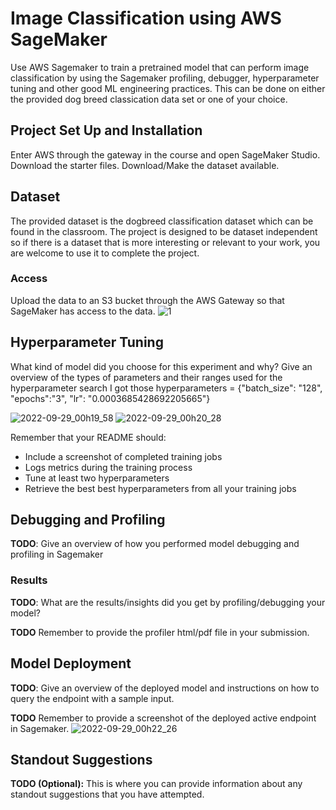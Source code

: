 # Image Classification using AWS SageMaker

Use AWS Sagemaker to train a pretrained model that can perform image classification by using the Sagemaker profiling, debugger, hyperparameter tuning and other good ML engineering practices. This can be done on either the provided dog breed classication data set or one of your choice.

## Project Set Up and Installation
Enter AWS through the gateway in the course and open SageMaker Studio. 
Download the starter files.
Download/Make the dataset available. 

## Dataset
The provided dataset is the dogbreed classification dataset which can be found in the classroom.
The project is designed to be dataset independent so if there is a dataset that is more interesting or relevant to your work, you are welcome to use it to complete the project.

### Access
Upload the data to an S3 bucket through the AWS Gateway so that SageMaker has access to the data. 
![1](https://user-images.githubusercontent.com/85734497/192898433-d6a8574f-f427-4013-9148-b5cd42bbeb19.png)

## Hyperparameter Tuning
What kind of model did you choose for this experiment and why? Give an overview of the types of parameters and their ranges used for the hyperparameter search
I got those hyperparameters = {"batch_size": "128", "epochs":"3", "lr": "0.0003685428692205665"}

![2022-09-29_00h19_58](https://user-images.githubusercontent.com/85734497/192898892-fe516e45-e4ef-48bd-9e80-eff9d02783c2.png)
![2022-09-29_00h20_28](https://user-images.githubusercontent.com/85734497/192898927-1975a153-87ba-4e8c-a7aa-240c9f5aff31.png)


Remember that your README should:
- Include a screenshot of completed training jobs
- Logs metrics during the training process
- Tune at least two hyperparameters
- Retrieve the best best hyperparameters from all your training jobs

## Debugging and Profiling
**TODO**: Give an overview of how you performed model debugging and profiling in Sagemaker

### Results
**TODO**: What are the results/insights did you get by profiling/debugging your model?

**TODO** Remember to provide the profiler html/pdf file in your submission.


## Model Deployment
**TODO**: Give an overview of the deployed model and instructions on how to query the endpoint with a sample input.

**TODO** Remember to provide a screenshot of the deployed active endpoint in Sagemaker.
![2022-09-29_00h22_26](https://user-images.githubusercontent.com/85734497/192899183-572c1a1c-e599-45fc-98df-81d4aff46b86.png)

## Standout Suggestions
**TODO (Optional):** This is where you can provide information about any standout suggestions that you have attempted.
